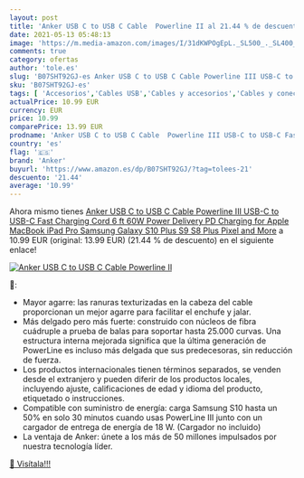 ```yaml
---
layout: post
title: 'Anker USB C to USB C Cable  Powerline II al 21.44 % de descuento'
date: 2021-05-13 05:48:13
image: 'https://m.media-amazon.com/images/I/31dKWPOgEpL._SL500_._SL400_.jpg'
comments: true
category: ofertas
author: 'tole.es'
slug: 'B07SHT92GJ-es Anker USB C to USB C Cable Powerline III USB-C to USB-C...'
sku: 'B07SHT92GJ-es'
tags: [ 'Accesorios','Cables USB','Cables y accesorios','Cables y conectores','Informática','anker','apple','ipad', ]
actualPrice: 10.99 EUR
currency: EUR
price: 10.99
comparePrice: 13.99 EUR
prodname: 'Anker USB C to USB C Cable  Powerline III USB-C to USB-C Fast Charging Cord  6 ft   60W Power Delivery PD Charging for Apple MacBook  iPad Pro  Samsung Galaxy S10 Plus S9 S8 Plus  Pixel  and More'
country: 'es'
flag: '🇪🇸'
brand: 'Anker'
buyurl: 'https://www.amazon.es/dp/B07SHT92GJ/?tag=tolees-21'
descuento: '21.44'
average: '10.99'
---
```


Ahora mismo tienes [Anker USB C to USB C Cable  Powerline III USB-C to USB-C Fast Charging Cord  6 ft   60W Power Delivery PD Charging for Apple MacBook  iPad Pro  Samsung Galaxy S10 Plus S9 S8 Plus  Pixel  and More](https://www.amazon.es/dp/B07SHT92GJ/?tag=tolees-21) a 10.99 EUR (original: 13.99 EUR) (21.44 %  de descuento) en el siguiente enlace!

[![Anker USB C to USB C Cable  Powerline II](https://m.media-amazon.com/images/I/31dKWPOgEpL._SL500_._SL400_.jpg)](https://www.amazon.es/dp/B07SHT92GJ/?tag=tolees-21)

🔎:

- Mayor agarre: las ranuras texturizadas en la cabeza del cable proporcionan un mejor agarre para facilitar el enchufe y jalar.
- Más delgado pero más fuerte: construido con núcleos de fibra cuádruple a prueba de balas para soportar hasta 25.000 curvas. Una estructura interna mejorada significa que la última generación de PowerLine es incluso más delgada que sus predecesoras, sin reducción de fuerza.
- Los productos internacionales tienen términos separados, se venden desde el extranjero y pueden diferir de los productos locales, incluyendo ajuste, calificaciones de edad y idioma del producto, etiquetado o instrucciones.
- Compatible con suministro de energía: carga Samsung S10 hasta un 50% en solo 30 minutos cuando usas PowerLine III junto con un cargador de entrega de energía de 18 W. (Cargador no incluido)
- La ventaja de Anker: únete a los más de 50 millones impulsados por nuestra tecnología líder.

[🛒 Visítala!!!](https://www.amazon.es/dp/B07SHT92GJ/?tag=tolees-21)
